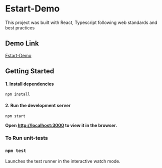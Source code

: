 # Estart-Demo

This project was built with React, Typescript following web standards and best practices

## Demo Link

[Estart-Demo](https://legendary-yeot-ce6176.netlify.app)

## Getting Started

#### 1. Install dependencies

`npm install`

#### 2. Run the development server

`npm start`

**Open [http://localhost:3000](http://localhost:3000) to view it in the browser.**

### To Run unit-tests

### `npm test`

Launches the test runner in the interactive watch mode.
